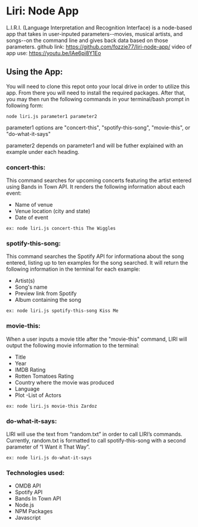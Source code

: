 # Liri: Node App
L.I.R.I. (Language Interpretation and Recognition Interface) is a node-based app that takes in user-inputed parameters--movies, musical artists, and songs--on the command line and gives back data based on those parameters.
github link: https://github.com/fozzie77/liri-node-app/
video of app use: https://youtu.be/IAe6pi8Y1Eo

## Using the App:
You will need to clone this repot onto your local drive in order to utilize this app. From there you will need to install the required packages. After that, you may then run the following commands in your terminal/bash prompt in following form:

```
node liri.js parameter1 parameter2
```

parameter1 options are "concert-this", "spotify-this-song", "movie-this", or "do-what-it-says"

parameter2 depends on parameter1 and will be futher explained with an example under each heading.

### concert-this:

This command searches for upcoming concerts featuring the artist entered using Bands in Town API. It renders the following information about each event:

- Name of venue
- Venue location (city and state)
- Date of event

```
ex: node liri.js concert-this The Wiggles
```

### spotify-this-song:

This command searches the Spotify API for informationa about the song entered, listing up to ten examples for the song searched. It will return the following information in the terminal for each example:

- Artist(s)
- Song's name
- Preview link from Spotify
- Album containing the song

```
ex: node liri.js spotify-this-song Kiss Me
```

### movie-this:

When a user inputs a movie title after the "movie-this" command, LIRI will output the following movie information to the terminal:

- Title
- Year
- IMDB Rating
- Rotten Tomatoes Rating
- Country where the movie was produced
- Language
- Plot
 -List of Actors

```
ex: node liri.js movie-this Zardoz
```

### do-what-it-says:

LIRI will use the text from “random.txt” in order to call LIRI’s commands. Currently, random.txt is formatted to call spotify-this-song with a second parameter of “I Want it That Way”.
```
ex: node liri.js do-what-it-says
```

### Technologies used:
- OMDB API
- Spotify API
- Bands In Town API
- Node.js
- NPM Packages
- Javascript


